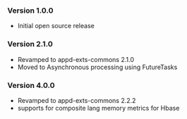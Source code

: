 
### Version 1.0.0

* Initial open source release

### Version 2.1.0

* Revamped to appd-exts-commons 2.1.0
* Moved to Asynchronous processing using FutureTasks

### Version 4.0.0

* Revamped to appd-exts-commons 2.2.2
* supports for composite lang memory metrics for Hbase